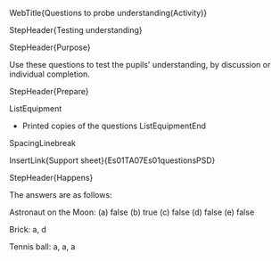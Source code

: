 WebTitle{Questions to probe understanding(Activity)}

StepHeader{Testing understanding}

StepHeader{Purpose}

Use these questions to test the pupils' understanding, by discussion or individual completion.

StepHeader{Prepare}

ListEquipment
- Printed copies of the questions
ListEquipmentEnd

SpacingLinebreak

InsertLink{Support sheet}{Es01TA07Es01questionsPSD}

StepHeader{Happens}

The answers are as follows:

Astronaut on the Moon:
(a) false (b) true (c) false (d) false (e) false

Brick:
a, d

Tennis ball:
a, a, a

